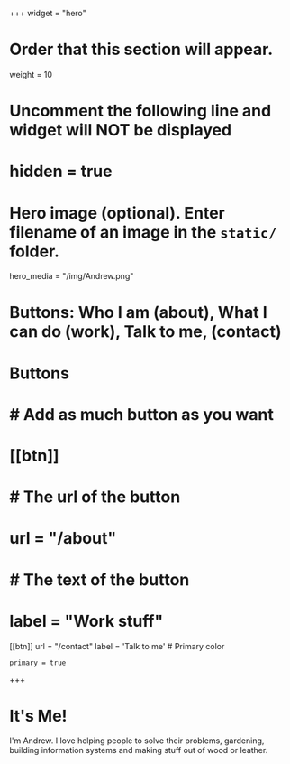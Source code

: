+++
widget = "hero"
# Order that this section will appear.
weight = 10

# Uncomment the following line and widget will NOT be displayed
# hidden = true

# Hero image (optional). Enter filename of an image in the `static/` folder.
hero_media = "/img/Andrew.png"


# Buttons: Who I am (about), What I can do (work), Talk to me, (contact)

# Buttons
# # Add as much button as you want
# [[btn]]
# 	# The url of the button
#   url = "/about"
# 	# The text of the button
#   label = "Work stuff"

[[btn]]
  url = "/contact"
  label = 'Talk to me'
	# Primary color

	primary = true

+++

# It's Me!

I'm Andrew. I love helping people to solve their problems, gardening, building information systems and making stuff out of wood or leather. 



